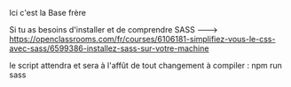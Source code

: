 Ici c'est la Base frère

Si tu as besoins d'installer et de comprendre SASS
---> https://openclassrooms.com/fr/courses/6106181-simplifiez-vous-le-css-avec-sass/6599386-installez-sass-sur-votre-machine

le script attendra et sera à l'affût de tout changement à compiler : npm run sass